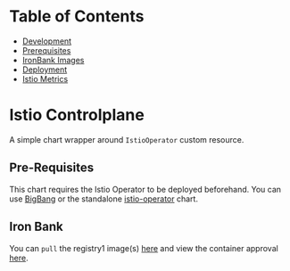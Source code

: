 
 
# Table of Contents
- [Development](#istio-controlpane)
- [Prerequisites](#pre-requisites)
- [IronBank Images](#iron-bank)
- [Deployment](#deployment)
- [Istio Metrics](#docs/prometheus.md)

# Istio Controlplane

A simple chart wrapper around `IstioOperator` custom resource.

## Pre-Requisites

This chart requires the Istio Operator to be deployed beforehand.  You can use [BigBang]() or the standalone [istio-operator](https://repo1.dsop.io/platform-one/big-bang/apps/core/istio-operator) chart.

## Iron Bank

You can `pull` the registry1 image(s) [here](https://registry1.dsop.io/harbor/projects/3/repositories/opensource%2Fistio-1.7%2Fpilot-1.7) and view the container approval [here](https://ironbank.dsop.io/ironbank/repomap/opensource/istio-1.7).